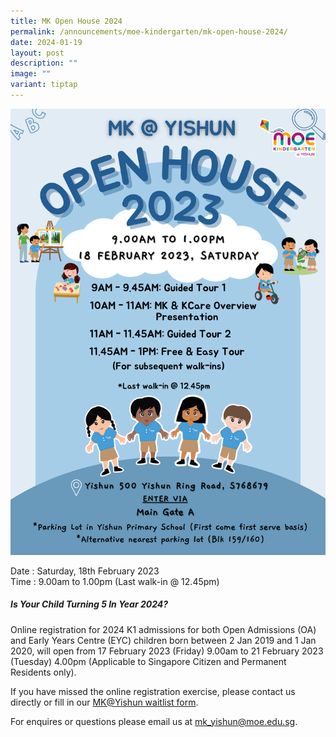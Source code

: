 ```yaml
---
title: MK Open House 2024
permalink: /announcements/moe-kindergarten/mk-open-house-2024/
date: 2024-01-19
layout: post
description: ""
image: ""
variant: tiptap
---
```

![](/images/Announcements/Mk/Open_House_2023.png)

Date : Saturday, 18th February 2023
<br>Time : 9.00am to 1.00pm (Last walk-in @ 12.45pm)

##### **Is Your Child Turning 5 In Year 2024?**
Online registration for 2024 K1 admissions for both Open Admissions (OA) and Early Years Centre (EYC) children born between 2 Jan 2019 and 1 Jan 2020, will open from 17 February 2023 (Friday) 9.00am to 21 February 2023 (Tuesday) 4.00pm (Applicable to Singapore Citizen and Permanent Residents only).

If you have missed the online registration exercise, please contact us directly or fill in our [MK@Yishun waitlist form](https://form.gov.sg/61c3c7951c62de001219aa38).

For enquires or questions please email us at [mk_yishun@moe.edu.sg](mailto:mk_yishun@moe.edu.sg).